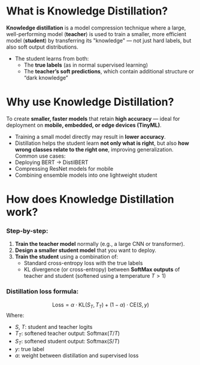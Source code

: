 # What is Knowledge Distillation?
**Knowledge distillation** is a model compression technique where a large, well-performing model (**teacher**) is used to train a smaller, more efficient model (**student**) by transferring its "knowledge" — not just hard labels, but also soft output distributions.
- The student learns from both:
	- The **true labels** (as in normal supervised learning)
	- The **teacher’s soft predictions**, which contain additional structure or “dark knowledge”
# Why use Knowledge Distillation?
To create **smaller, faster models** that retain **high accuracy** — ideal for deployment on **mobile, embedded, or edge devices (TinyML)**.
- Training a small model directly may result in **lower accuracy**.
- Distillation helps the student learn **not only what is right**, but also **how wrong classes relate to the right one**, improving generalization.
Common use cases:
- Deploying BERT → DistilBERT
- Compressing ResNet models for mobile
- Combining ensemble models into one lightweight student
# How does Knowledge Distillation work?
### Step-by-step:
1. **Train the teacher model** normally (e.g., a large CNN or transformer).    
2. **Design a smaller student model** that you want to deploy.  
3. **Train the student** using a combination of:
	- Standard cross-entropy loss with the true labels
	- KL divergence (or cross-entropy) between **SoftMax outputs** of teacher and student (softened using a temperature $T > 1$)

### Distillation loss formula:
$$\text{Loss} = \alpha \cdot \text{KL}(S_T, T_T) + (1 - \alpha) \cdot \text{CE}(S, y)$$
Where:
- $S$, $T$: student and teacher logits
- $T_T$: softened teacher output: $\text{Softmax}(T / T)$
- $S_T$: softened student output: $\text{Softmax}(S / T)$
- $y$: true label
- $\alpha$: weight between distillation and supervised loss